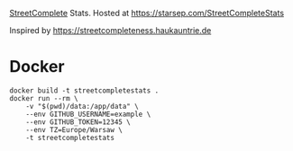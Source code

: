 [StreetComplete](https://github.com/streetcomplete/StreetComplete) Stats.
Hosted at https://starsep.com/StreetCompleteStats

Inspired by https://streetcompleteness.haukauntrie.de

# Docker
```
docker build -t streetcompletestats .
docker run --rm \
    -v "$(pwd)/data:/app/data" \
    --env GITHUB_USERNAME=example \
    --env GITHUB_TOKEN=12345 \
    --env TZ=Europe/Warsaw \
    -t streetcompletestats
```

